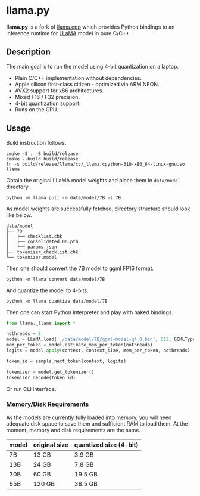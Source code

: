 # llama.py

**llama.py** is a fork of [llama.cpp][1] which provides Python bindings to an
inference runtime for [LLaMA][2] model in pure C/C++.

## Description

The main goal is to run the model using 4-bit quantization on a laptop.

- Plain C/C++ implementation without dependencies.
- Apple silicon first-class citizen - optimized via ARM NEON.
- AVX2 support for x86 architectures.
- Mixed F16 / F32 precision.
- 4-bit quantization support.
- Runs on the CPU.

## Usage

Build instruction follows.

```shell
cmake -S . -B build/release
cmake --build build/release
ln -s build/release/llama/cc/_llama.cpython-310-x86_64-linux-gnu.so llama
```

Obtain the original LLaMA model weights and place them in `data/model` directory.

```shell
python -m llama pull -m data/model/7B -s 7B
```

As model weights are successfully fetched, directory structure should look like below.

```
data/model
├── 7B
│   ├── checklist.chk
│   ├── consolidated.00.pth
│   └── params.json
├── tokenizer_checklist.chk
└── tokenizer.model
```

Then one should convert the 7B model to ggml FP16 format.

```shell
python -m llama convert data/model/7B
```

And quantize the model to 4-bits.

```shell
python -m llama quantize data/model/7B
```

Then one can start Python interpreter and play with naked bindings.

```python
from llama._llama import *

nothreads = 8
model = LLaMA.load('./data/model/7B/ggml-model-q4_0.bin', 512, GGMLType.F32)
mem_per_token = model.estimate_mem_per_token(nothreads)
logits = model.apply(context, context_size, mem_per_token, nothreads)

token_id = sample_next_token(context, logits)

tokenizer = model.get_tokenizer()
tokenizer.decode(token_id)

```

Or run CLI interface.

### Memory/Disk Requirements

As the models are currently fully loaded into memory, you will need adequate
disk space to save them and sufficient RAM to load them. At the moment, memory
and disk requirements are the same.

| model | original size | quantized size (4-bit) |
|-------|---------------|------------------------|
| 7B    | 13 GB         | 3.9 GB                 |
| 13B   | 24 GB         | 7.8 GB                 |
| 30B   | 60 GB         | 19.5 GB                |
| 65B   | 120 GB        | 38.5 GB                |


[1]: https://github.com/ggerganov/llama.cpp
[2]: https://arxiv.org/abs/2302.13971
